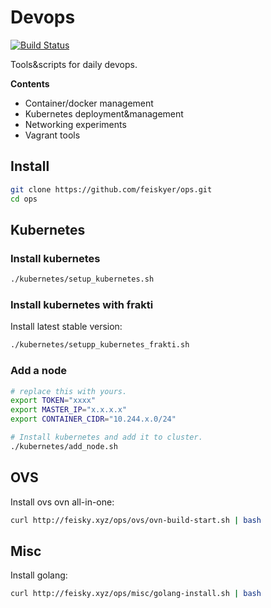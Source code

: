 # Devops

[![Build Status](https://travis-ci.org/feiskyer/ops.svg?branch=master)](https://travis-ci.org/feiskyer/ops) 

Tools&scripts for daily devops.

**Contents**

- Container/docker management
- Kubernetes deployment&management
- Networking experiments
- Vagrant tools

## Install

```sh
git clone https://github.com/feiskyer/ops.git
cd ops
```

## Kubernetes

### Install kubernetes

```sh
./kubernetes/setup_kubernetes.sh
```

### Install kubernetes with frakti

Install latest stable version:

```sh
./kubernetes/setupp_kubernetes_frakti.sh
```

### Add a node

```sh
# replace this with yours.
export TOKEN="xxxx"
export MASTER_IP="x.x.x.x"
export CONTAINER_CIDR="10.244.x.0/24"

# Install kubernetes and add it to cluster.
./kubernetes/add_node.sh
```

## OVS

Install ovs ovn all-in-one:

```sh
curl http://feisky.xyz/ops/ovs/ovn-build-start.sh | bash
```

## Misc

Install golang:

```sh
curl http://feisky.xyz/ops/misc/golang-install.sh | bash
```

